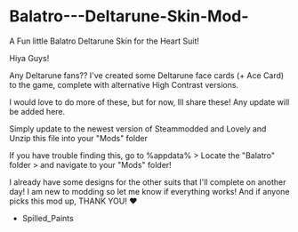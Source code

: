 # Balatro---Deltarune-Skin-Mod-
A Fun little Balatro Deltarune Skin for the Heart Suit!

Hiya Guys!

Any Deltarune fans?? I've created some Deltarune face cards (+ Ace Card) to the game, complete with alternative High Contrast versions.

I would love to do more of these, but for now, Ill share these! Any update will be added here.

Simply update to the newest version of Steammodded and Lovely and Unzip this file into your "Mods" folder

If you have trouble finding this, go to %appdata% > Locate the "Balatro" folder > and navigate to your "Mods" folder!

I already have some designs for the other suits that I'll complete on another day! I am new to modding so let me know if everything works! And if anyone picks this mod up, THANK YOU! ❤️
- Spilled_Paints
